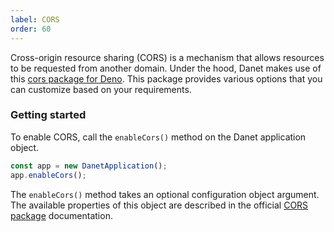 ```yaml
---
label: CORS
order: 60
---
```


Cross-origin resource sharing (CORS) is a mechanism that allows resources to be requested from another domain. Under the hood, Danet makes use of this [cors package for Deno](https://deno.land/x/cors). This package provides various options that you can customize based on your requirements.

### Getting started

To enable CORS, call the `enableCors()` method on the Danet application object.

```typescript
const app = new DanetApplication();
app.enableCors();
```

The `enableCors()` method takes an optional configuration object argument. The available properties of this object are described in the official [CORS package](https://deno.land/x/cors@v1.2.2#configuration-options) documentation. 
